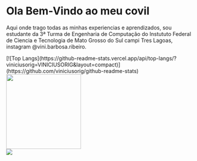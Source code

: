 <h1>Ola Bem-Vindo ao meu covil</h1>

<body>
  <div>
    <p>
    Aqui onde trago todas as minhas experiencias e aprendizados, sou estudante da 3ª Turma de Engenharia de Computação do Instututo Federal de Ciencia e      Tecnologia de Mato Grosso do Sul campi Tres Lagoas, instagram @vini.barbosa.ribeiro.
    </p>
  </div>
</body>

<div>
[![Top Langs](https://github-readme-stats.vercel.app/api/top-langs/?viniciusorig=VINICIUSORIG&layout=compact)](https://github.com/viniciusorig/github-readme-stats)
  
</div>

<div>

<img src="https://gifs.eco.br/wp-content/uploads/2021/09/gifs-de-anime-sad-boy-2.gif" width="200px"/>

</div>

<a href="https://www.instagram.com/vini.barbosa.ribeiro/" alt="Instagram" target="_blank">
  <img src="https://img.shields.io/badge/-Instagram-DF0174?style=for-the-badge&labelColor=DF0174&logo=instagram&logoColor=white&link=https://www.instagram.com/head"></a>
